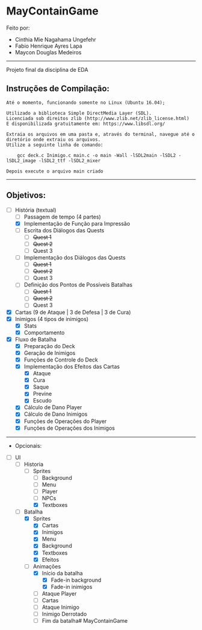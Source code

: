 # MayContainGame
Feito por:
* Cinthia Mie Nagahama Ungefehr
* Fabio Henrique Ayres Lapa
* Maycon Douglas Medeiros<br>
----------------------------------------
Projeto final da disciplina de EDA

## Instruções de Compilação:
    Até o momento, funcionando somente no Linux (Ubuntu 16.04);
    
    Utilizado a biblioteca Simple DirectMedia Layer (SDL).
    Licenciada sob direitos zlib (http://www.zlib.net/zlib_license.html)
    E disponibilizada gratuitamente em: https://www.libsdl.org/
    
    Extraia os arquivos em uma pasta e, através do terminal, navegue até o diretório onde extraiu os arquivos.
    Utilize a seguinte linha de comando:
    
        gcc deck.c Inimigo.c main.c -o main -Wall -lSDL2main -lSDL2 -lSDL2_image -lSDL2_ttf -lSDL2_mixer
        
    Depois execute o arquivo main criado
----------------------------------------
## Objetivos:

- [ ] História (textual)
    - [ ] Passagem de tempo (4 partes)
    - [X] Implementação de Função para Impressão
    - [ ] Escrita dos Diálogos das Quests
        - [ ] ~~Quest 1~~
        - [ ] ~~Quest 2~~
        - [ ] Quest 3
    - [ ] Implementação dos Diálogos das Quests
        - [ ] ~~Quest 1~~
        - [ ] ~~Quest 2~~
        - [ ] Quest 3
    - [ ] Definição dos Pontos de Possíveis Batalhas
        - [ ] ~~Quest 1~~
        - [ ] ~~Quest 2~~
        - [ ] Quest 3
- [X] Cartas (9 de Ataque | 3 de Defesa | 3 de Cura)
- [X] Inimigos (4 tipos de inimigos)
    - [X] Stats
    - [X] Comportamento
- [X] Fluxo de Batalha
    - [X] Preparação do Deck
    - [X] Geração de Inimigos
    - [X] Funções de Controle do Deck
    - [X] Implementação dos Efeitos das Cartas
        - [X] Ataque
        - [X] Cura
        - [X] Saque
        - [X] Previne
        - [X] Escudo
    - [X] Cálculo de Dano Player
    - [X] Cálculo de Dano Inimigos
    - [X] Funções de Operações do Player
    - [X] Funções de Operações dos Inimigos<br>
----------------------------------------
* Opcionais:

- [ ] UI
    - [ ] Historia
        - [ ] Sprites
            - [ ] Background
            - [ ] Menu
            - [ ] Player
            - [ ] NPCs
            - [X] Textboxes
    - [ ] Batalha
        - [X] Sprites
            - [X] Cartas
            - [X] Inimigos
            - [X] Menu
            - [X] Background
            - [X] Textboxes
            - [X] Efeitos
        - [ ] Animações
            - [X] Início da batalha
                - [X] Fade-in background
                - [X] Fade-in inimigos
            - [ ] Ataque Player
            - [ ] Cartas
            - [ ] Ataque Inimigo
            - [ ] Inimigo Derrotado
            - [ ] Fim da batalha# MayContainGame
